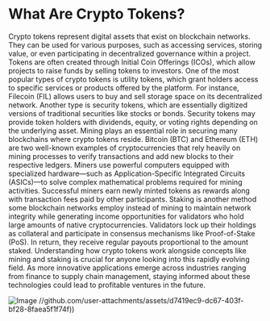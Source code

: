 # What Are Crypto Tokens?
Crypto tokens represent digital assets that exist on blockchain networks. They can be used for various purposes, such as accessing services, storing value, or even participating in decentralized governance within a project. Tokens are often created through Initial Coin Offerings (ICOs), which allow projects to raise funds by selling tokens to investors.
One of the most popular types of crypto tokens is utility tokens, which grant holders access to specific services or products offered by the platform. For instance, Filecoin (FIL) allows users to buy and sell storage space on its decentralized network. Another type is security tokens, which are essentially digitized versions of traditional securities like stocks or bonds. Security tokens may provide token holders with dividends, equity, or voting rights depending on the underlying asset.
Mining plays an essential role in securing many blockchains where crypto tokens reside. Bitcoin (BTC) and Ethereum (ETH) are two well-known examples of cryptocurrencies that rely heavily on mining processes to verify transactions and add new blocks to their respective ledgers. Miners use powerful computers equipped with specialized hardware—such as Application-Specific Integrated Circuits (ASICs)—to solve complex mathematical problems required for mining activities. Successful miners earn newly minted tokens as rewards along with transaction fees paid by other participants.
Staking is another method some blockchain networks employ instead of mining to maintain network integrity while generating income opportunities for validators who hold large amounts of native cryptocurrencies. Validators lock up their holdings as collateral and participate in consensus mechanisms like Proof-of-Stake (PoS). In return, they receive regular payouts proportional to the amount staked.
Understanding how crypto tokens work alongside concepts like mining and staking is crucial for anyone looking into this rapidly evolving field. As more innovative applications emerge across industries ranging from finance to supply chain management, staying informed about these technologies could lead to profitable ventures in the future. 

![Image](https://github.com/user-attachments/assets/d7419ec9-dc67-403f-bf28-8faea5f1f74f)
 //github.com/user-attachments/assets/d7419ec9-dc67-403f-bf28-8faea5f1f74f))
